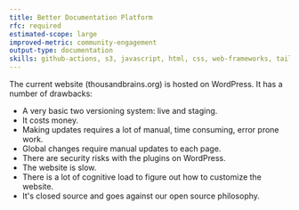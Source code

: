```yaml
---
title: Better Documentation Platform
rfc: required
estimated-scope: large
improved-metric: community-engagement
output-type: documentation
skills: github-actions, s3, javascript, html, css, web-frameworks, tailwindcss
---
```


The current website (thousandbrains.org) is hosted on WordPress.  It has a number of drawbacks:

- A very basic two versioning system: live and staging.
- It costs money.
- Making updates requires a lot of manual, time consuming, error prone work.
- Global changes require manual updates to each page.
- There are security risks with the plugins on WordPress.
- The website is slow.
- There is a lot of cognitive load to figure out how to customize the website.
- It's closed source and goes against our open source philosophy.